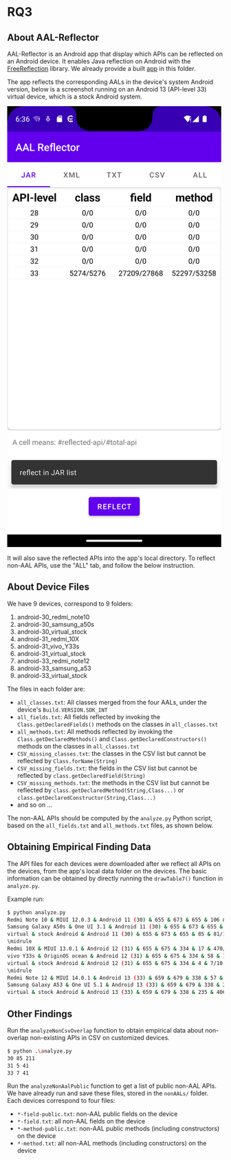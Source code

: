 # RQ3

## About AAL-Reflector

AAL-Reflector is an Android app that display which APIs can be reflected on an Android device. It enables Java reflection on Android with the [FreeReflection](https://github.com/tiann/FreeReflection) library. We already provide a built [app](app-debug.apk) in this folder.

The app reflects the corresponding AALs in the device's system Android version, below is a screenshot running on an Android 13 (API-level 33) virtual device, which is a stock Android system.

![aal-reflector](AAL-Reflector/screenshot.png)

It will also save the reflected APIs into the app's local directory. To reflect non-AAL APIs, use the "ALL" tab, and follow the below instruction.


## About Device Files

We have 9 devices, correspond to 9 folders:

1. android-30_redmi_note10
2. android-30_samsung_a50s
3. android-30_virtual_stock
4. android-31_redmi_10X
5. android-31_vivo_Y33s
6. android-31_virtual_stock
7. android-33_redmi_note12
8. android-33_samsung_a53
9. android-33_virtual_stock

The files in each folder are:

+ `all_classes.txt`: All classes merged from the four AALs, under the device's `Build.VERSION.SDK_INT`
+ `all_fields.txt`: All fields reflected by invoking the `Class.getDeclaredFields()` methods on the classes in `all_classes.txt`
+ `all_methods.txt`: All methods reflected by invoking the `Class.getDeclaredMethods()` and `Class.getDeclaredConstructors()` methods on the classes in `all_classes.txt`
+ `CSV_missing_classes.txt`: the classes in the CSV list but cannot be reflected by `Class.forName(String)`
+ `CSV_missing_fields.txt`: the fields in the CSV list but cannot be reflected by `class.getDeclaredField(String)`
+ `CSV_missing_methods.txt`: the methods in the CSV list but cannot be reflected by `class.getDeclaredMethod(String,Class...)` or `class.getDeclaredConstructor(String,Class...)`
+ and so on ...

The non-AAL APIs should be computed by the `analyze.py` Python script, based on the `all_fields.txt` and `all_methods.txt` files, as shown below.

## Obtaining Empirical Finding Data

The API files for each devices were downloaded after we reflect all APIs on the devices, from the app's local data folder on the devices. The basic information can be obtained by directly running the `drawTable7()` function in `analyze.py`.

Example run:

```bash
$ python analyze.py
Redmi Note 10 & MIUI 12.0.3 & Android 11 (30) & 655 & 673 & 655 & 106 & 559/1,116 & 767 & 375 & 31 & 279 & 1,007/1,419 \\
Samsung Galaxy A50s & One UI 3.1 & Android 11 (30) & 655 & 673 & 655 & 108 & 7,622/12,657 & 767 & 375 & 31 & 311 & 8,519/10,525 \\
virtual & stock Android & Android 11 (30) & 655 & 673 & 655 & 85 & 81/195 & 767 & 375 & 31 & 209 & 189/281 \\
\midrule
Redmi 10X & MIUI 13.0.1 & Android 12 (31) & 655 & 675 & 334 & 17 & 470/878 & 903 & 386 & 13 & 59 & 1,003/1,227 \\
vivo Y33s & OriginOS ocean & Android 12 (31) & 655 & 675 & 334 & 58 & 1,283/2,951 & 903 & 386 & 13 & 72 & 3,392/3,931 \\
virtual & stock Android & Android 12 (31) & 655 & 675 & 334 & 4 & 7/10 & 903 & 386 & 13 & 3 & 9/14 \\
\midrule
Redmi Note 12 & MIUI 14.0.1 & Android 13 (33) & 659 & 679 & 338 & 57 & 634/1,378 & 961 & 392 & 19 & 1,776 & 2,869/3,184 \\
Samsung Galaxy A53 & One UI 5.1 & Android 13 (33) & 659 & 679 & 338 & 255 & 7,613/12,458 & 961 & 392 & 19 & 813 & 8,756/11,009 \\
virtual & stock Android & Android 13 (33) & 659 & 679 & 338 & 235 & 406/572 & 961 & 392 & 19 & 784 & 537/669 \\
```

## Other Findings

Run the `analyzeNonCsvOverlap` function to obtain empirical data about non-overlap non-existing APIs in CSV on customized devices.

```bash
$ python .\analyze.py
30 85 211
31 5 41
33 7 41
```

Run the `analyzeNonAalPublic` function to get a list of public non-AAL APIs. We have already run and save these files, stored in the `nonAALs/` folder. Each devices correspond to four files:

+ `*-field-public.txt`: non-AAL public fields on the device
+ `*-field.txt`: all non-AAL fields on the device
+ `*-method-public.txt`: non-AAL public methods (including constructors) on the device
+ `*-method.txt`: all non-AAL methods (including constructors) on the device
